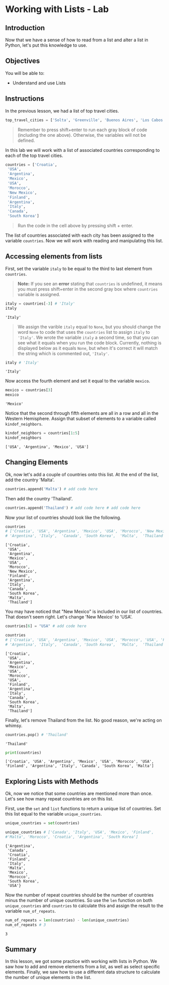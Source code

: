 
# Working with Lists - Lab

## Introduction
Now that we have a sense of how to read from a list and alter a list in Python, let's put this knowledge to use. 

## Objectives
You will be able to:
* Understand and use Lists

## Instructions

In the previous lesson, we had a list of top travel cities.


```python
top_travel_cities = ['Solta', 'Greenville', 'Buenos Aires', 'Los Cabos', 'Walla Walla Valley', 'Marakesh', 'Albuquerque', 'Archipelago Sea', 'Iguazu Falls', 'Salina Island', 'Toronto', 'Pyeongchang']
```

> Remember to press shift+enter to run each gray block of code (including the one above).  Otherwise, the variables will not be defined.

In this lab we will work with a list of associated countries corresponding to each of the top travel cities.


```python
countries = ['Croatia',
 'USA',
 'Argentina',
 'Mexico',
 'USA',
 'Morocco',
 'New Mexico',
 'Finland',
 'Argentina',
 'Italy',
 'Canada',
 'South Korea']
```

> Run the code in the cell above by pressing shift + enter.

The list of countries associated with each city has been assigned to the variable `countries`.  Now we will work with reading and manipulating this list.

## Accessing elements from lists

First, set the variable `italy` to be equal to the third to last element from `countries`.  
>**Note:** If you see an **error** stating that `countries` is undefined, it means you must press shift+enter in the second gray box where `countries` variable is assigned.


```python
italy = countries[-3] # 'Italy'
italy
```




    'Italy'



> We assign the varible `italy` equal to `None`, but you should change the word `None` to code that uses the `countries` list to assign `italy` to `'Italy'`.  We wrote the variable `italy` a second time, so that you can see what it equals when you run the code block.  Currently, nothing is displayed below as it equals `None`, but when it's correct it will match the string which is commented out, `'Italy'`.


```python
italy # 'Italy'
```




    'Italy'



Now access the fourth element and set it equal to the variable `mexico`.


```python
mexico = countries[3]
mexico
```




    'Mexico'



Notice that the second through fifth elements are all in a row and all in the Western Hemisphere.  Assign that subset of elements to a variable called `kindof_neighbors`.


```python
kindof_neighbors = countries[1:5]
kindof_neighbors
```




    ['USA', 'Argentina', 'Mexico', 'USA']



## Changing Elements

Ok, now let's add a couple of countries onto this list.  At the end of the list, add the country 'Malta'.


```python
countries.append('Malta') # add code here
```

Then add the country 'Thailand'.


```python
countries.append('Thailand') # add code here # add code here
```

Now your list of countries should look like the following.


```python
countries 
# ['Croatia', 'USA', 'Argentina', 'Mexico', 'USA', 'Morocco', 'New Mexico', 'Finland', 
# 'Argentina', 'Italy',  'Canada', 'South Korea',  'Malta',  'Thailand']
```




    ['Croatia',
     'USA',
     'Argentina',
     'Mexico',
     'USA',
     'Morocco',
     'New Mexico',
     'Finland',
     'Argentina',
     'Italy',
     'Canada',
     'South Korea',
     'Malta',
     'Thailand']



You may have noticed that "New Mexico" is included in our list of countries.  That doesn't seem right.  Let's change 'New Mexico' to 'USA'.


```python
countries[6] = "USA" # add code here
```


```python
countries 
# ['Croatia', 'USA', 'Argentina', 'Mexico', 'USA', 'Morocco', 'USA', 'Finland', 
# 'Argentina', 'Italy',  'Canada', 'South Korea',  'Malta',  'Thailand']
```




    ['Croatia',
     'USA',
     'Argentina',
     'Mexico',
     'USA',
     'Morocco',
     'USA',
     'Finland',
     'Argentina',
     'Italy',
     'Canada',
     'South Korea',
     'Malta',
     'Thailand']



Finally, let's remove Thailand from the list.  No good reason, we're acting on whimsy.


```python
countries.pop() # 'Thailand'
```




    'Thailand'




```python
print(countries)
```

    ['Croatia', 'USA', 'Argentina', 'Mexico', 'USA', 'Morocco', 'USA', 'Finland', 'Argentina', 'Italy', 'Canada', 'South Korea', 'Malta']


## Exploring Lists with Methods

Ok, now we notice that some countries are mentioned more than once.  Let's see how many repeat countries are on this list.  

First, use the `set` and `list` functions to return a unique list of countries.  Set this list equal to the variable `unique_countries`.


```python
unique_countries = set(countries)
```


```python
unique_countries # ['Canada', 'Italy', 'USA', 'Mexico', 'Finland', 
#'Malta', 'Morocco', 'Croatia', 'Argentina', 'South Korea']
```




    {'Argentina',
     'Canada',
     'Croatia',
     'Finland',
     'Italy',
     'Malta',
     'Mexico',
     'Morocco',
     'South Korea',
     'USA'}



Now the number of repeat countries should be the number of countries minus the number of unique countries.  So use the `len` function on both `unique_countries` and `countries` to calculate this and assign the result to the variable `num_of_repeats`.


```python
num_of_repeats = len(countries) - len(unique_countries)
num_of_repeats # 3
```




    3



## Summary

In this lesson, we got some practice with working with lists in Python.  We saw how to add and remove elements from a list, as well as select specific elements.  Finally, we saw how to use a different data structure to calculate the number of unique elements in the list.
